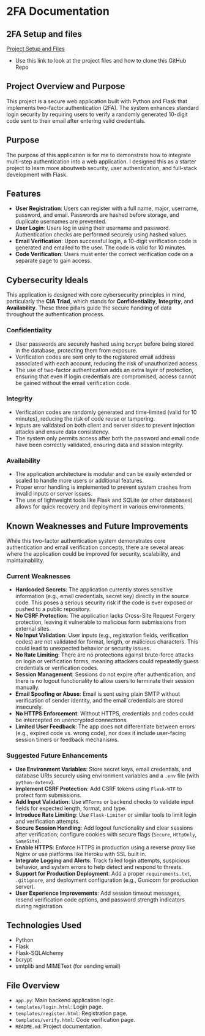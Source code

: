 # 2FA Documentation

## 2FA Setup and files

[Project Setup and Files](https://github.com/EthanBByrd/2FactorAuthentication)
- Use this link to look at the project files and how to clone this GitHub Repo

## Project Overview and Purpose

This project is a secure web application built with Python and Flask that implements two-factor authentication (2FA). The system enhances standard login security by requiring users to verify a randomly generated 10-digit code sent to their email after entering valid credentials.

## Purpose

The purpose of this application is for me to demonstrate how to integrate multi-step authentication into a web application. I designed this as a starter project to learn more aboutweb security, user authentication, and full-stack development with Flask.

## Features

- **User Registration**: Users can register with a full name, major, username, password, and email. Passwords are hashed before storage, and duplicate usernames are prevented.
- **User Login**: Users log in using their username and password. Authentication checks are performed securely using hashed values.
- **Email Verification**: Upon successful login, a 10-digit verification code is generated and emailed to the user. The code is valid for 10 minutes.
- **Code Verification**: Users must enter the correct verification code on a separate page to gain access.

## Cybersecurity Ideals

This application is designed with core cybersecurity principles in mind, particularly the **CIA Triad**, which stands for **Confidentiality**, **Integrity**, and **Availability**. These three pillars guide the secure handling of data throughout the authentication process.

### Confidentiality

- User passwords are securely hashed using `bcrypt` before being stored in the database, protecting them from exposure.
- Verification codes are sent only to the registered email address associated with each account, reducing the risk of unauthorized access.
- The use of two-factor authentication adds an extra layer of protection, ensuring that even if login credentials are compromised, access cannot be gained without the email verification code.

### Integrity

- Verification codes are randomly generated and time-limited (valid for 10 minutes), reducing the risk of code reuse or tampering.
- Inputs are validated on both client and server sides to prevent injection attacks and ensure data consistency.
- The system only permits access after both the password and email code have been correctly validated, ensuring data and session integrity.

### Availability

- The application architecture is modular and can be easily extended or scaled to handle more users or additional features.
- Proper error handling is implemented to prevent system crashes from invalid inputs or server issues.
- The use of lightweight tools like Flask and SQLite (or other databases) allows for quick recovery and deployment in various environments.

## Known Weaknesses and Future Improvements

While this two-factor authentication system demonstrates core authentication and email verification concepts, there are several areas where the application could be improved for security, scalability, and maintainability.

### Current Weaknesses

- **Hardcoded Secrets**: The application currently stores sensitive information (e.g., email credentials, secret key) directly in the source code. This poses a serious security risk if the code is ever exposed or pushed to a public repository.
- **No CSRF Protection**: The application lacks Cross-Site Request Forgery protection, leaving it vulnerable to malicious form submissions from external sites.
- **No Input Validation**: User inputs (e.g., registration fields, verification codes) are not validated for format, length, or malicious characters. This could lead to unexpected behavior or security issues.
- **No Rate Limiting**: There are no protections against brute-force attacks on login or verification forms, meaning attackers could repeatedly guess credentials or verification codes.
- **Session Management**: Sessions do not expire after authentication, and there is no logout functionality to allow users to terminate their session manually.
- **Email Spoofing or Abuse**: Email is sent using plain SMTP without verification of sender identity, and the email credentials are stored insecurely.
- **No HTTPS Enforcement**: Without HTTPS, credentials and codes could be intercepted on unencrypted connections.
- **Limited User Feedback**: The app does not differentiate between errors (e.g., expired code vs. wrong code), nor does it include user-facing session timers or feedback mechanisms.

### Suggested Future Enhancements

- **Use Environment Variables**: Store secret keys, email credentials, and database URIs securely using environment variables and a `.env` file (with `python-dotenv`).
- **Implement CSRF Protection**: Add CSRF tokens using `Flask-WTF` to protect form submissions.
- **Add Input Validation**: Use `WTForms` or backend checks to validate input fields for expected length, format, and type.
- **Introduce Rate Limiting**: Use `Flask-Limiter` or similar tools to limit login and verification attempts.
- **Secure Session Handling**: Add logout functionality and clear sessions after verification; configure cookies with secure flags (`Secure`, `HttpOnly`, `SameSite`).
- **Enable HTTPS**: Enforce HTTPS in production using a reverse proxy like Nginx or use platforms like Heroku with SSL built in.
- **Integrate Logging and Alerts**: Track failed login attempts, suspicious behavior, and system errors to help detect and respond to threats.
- **Support for Production Deployment**: Add a proper `requirements.txt`, `.gitignore`, and deployment configuration (e.g., Gunicorn for production server).
- **User Experience Improvements**: Add session timeout messages, resend verification code options, and password strength indicators during registration.



## Technologies Used

- Python
- Flask
- Flask-SQLAlchemy
- bcrypt
- smtplib and MIMEText (for sending email)

## File Overview

- `app.py`: Main backend application logic.
- `templates/login.html`: Login page.
- `templates/register.html`: Registration page.
- `templates/verify.html`: Code verification page.
- `README.md`: Project documentation.




